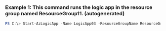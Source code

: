 ### Example 1: This command runs the logic app in the resource group named ResourceGroup11. (autogenerated)
```powershell
PS C:\> Start-AzLogicApp -Name LogicApp03 -ResourceGroupName ResourceGroup11 -TriggerName Trigger22
```

